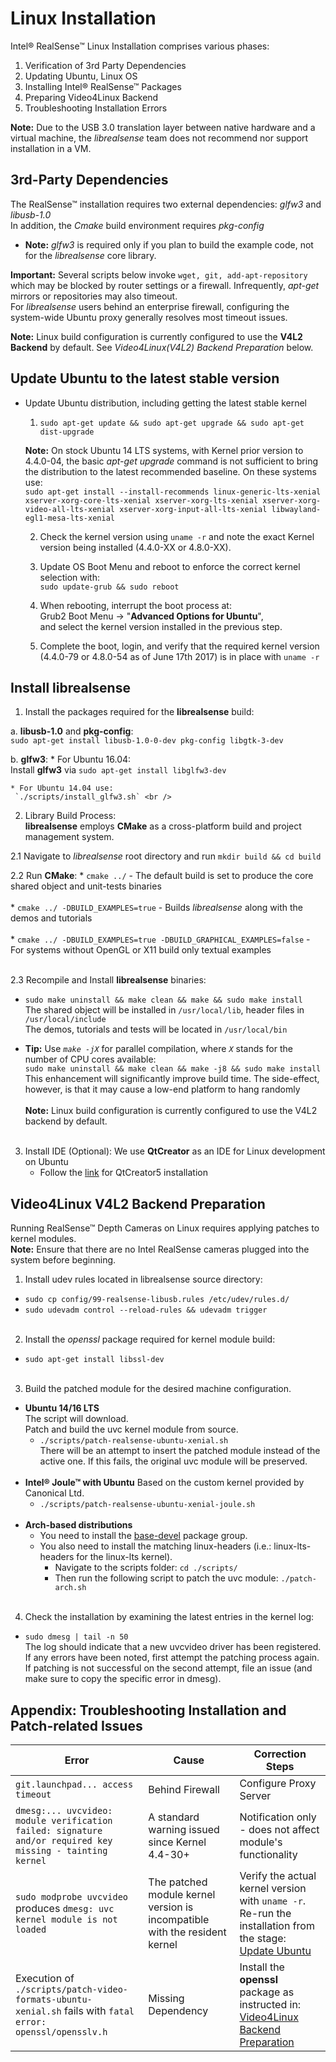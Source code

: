 # Linux Installation

Intel® RealSense™ Linux Installation comprises various phases:
1. Verification of 3rd Party Dependencies  
2. Updating Ubuntu, Linux OS
3. Installing Intel® RealSense™ Packages  
4. Preparing Video4Linux Backend
5. Troubleshooting Installation Errors

**Note:** Due to the USB 3.0 translation layer between native hardware and a virtual machine, the *librealsense* team does not recommend nor support installation in a VM.

## 3rd-Party Dependencies

The RealSense™ installation requires two external dependencies: *glfw3* and *libusb-1.0*   
In addition, the *Cmake* build environment requires *pkg-config*
* **Note:** *glfw3* is required only if you plan to build the example code, not for the *librealsense* core library.

**Important:** Several scripts below invoke `wget, git, add-apt-repository` which may be blocked by router settings or a firewall. Infrequently, *apt-get* mirrors or repositories may also timeout.  
For *librealsense* users behind an enterprise firewall, configuring the system-wide Ubuntu proxy generally resolves most timeout issues.

**Note:** Linux build configuration is currently configured to use the **V4L2 Backend** by default. See *Video4Linux(V4L2) Backend Preparation* below.

## Update Ubuntu to the latest stable version
* Update Ubuntu distribution, including getting the latest stable kernel  
    1. `sudo apt-get update && sudo apt-get upgrade && sudo apt-get dist-upgrade`<br />

    **Note:** On stock Ubuntu 14 LTS systems, with Kernel prior version to 4.4.0-04, the basic *apt-get upgrade* command is not sufficient to bring the distribution to the latest recommended baseline. On these systems use:  
    `sudo apt-get install --install-recommends linux-generic-lts-xenial xserver-xorg-core-lts-xenial xserver-xorg-lts-xenial xserver-xorg-video-all-lts-xenial xserver-xorg-input-all-lts-xenial libwayland-egl1-mesa-lts-xenial `<br />

    2. Check the kernel version using `uname -r` and note the exact Kernel version being installed (4.4.0-XX or 4.8.0-XX).<br />

    3. Update OS Boot Menu and reboot to enforce the correct kernel selection with:  
     `sudo update-grub && sudo reboot`<br />

    4. When rebooting, interrupt the boot process at:  
     Grub2 Boot Menu -> "**Advanced Options for Ubuntu**",  
      and select the kernel version installed in the previous step.<br />

    5. Complete the boot, login, and verify that the required kernel version (4.4.0-79 or 4.8.0-54 as of June 17th 2017) is in place with `uname -r`

## Install librealsense
1. Install the packages required for the **librealsense** build:  

  a. **libusb-1.0** and **pkg-config**:  
   `sudo apt-get install libusb-1.0-0-dev pkg-config libgtk-3-dev`

  b. **glfw3**:
    * For Ubuntu 16.04:   
    Install **glfw3** via `sudo apt-get install libglfw3-dev`  

    * For Ubuntu 14.04 use:  
     `./scripts/install_glfw3.sh` <br />      
2. Library Build Process:<br />
  **librealsense** employs **CMake** as a cross-platform build and project management system.  

  2.1 Navigate to *librealsense* root directory and run `mkdir build && cd build`<br />  

  2.2 Run **CMake**:
    * `cmake ../` - The default build is set to produce the core shared object and unit-tests binaries<br /><br />
    * `cmake ../ -DBUILD_EXAMPLES=true` - Builds *librealsense* along with the demos and tutorials<br /><br />
    * `cmake ../ -DBUILD_EXAMPLES=true -DBUILD_GRAPHICAL_EXAMPLES=false` - For systems without OpenGL or X11 build only textual examples <br /> <br />  

   2.3 Recompile and Install **librealsense** binaries:<br />
  * `sudo make uninstall && make clean && make && sudo make install`<br />
  The shared object will be installed in `/usr/local/lib`, header files in `/usr/local/include`<br />
  The demos, tutorials and tests will be located in `/usr/local/bin`<br />   

  *  **Tip:** Use *`make -jX`* for parallel compilation, where *`X`* stands for the number of CPU cores available:<br />  `sudo make uninstall && make clean && make -j8 && sudo make install`<br />
  This enhancement will significantly improve build time. The side-effect, however, is that it may cause a low-end platform to hang randomly<br />  
  **Note:** Linux build configuration is currently configured to use the V4L2 backend by default.
  <br /> <br />      

3. Install IDE (Optional):
    We use **QtCreator** as an IDE for Linux development on Ubuntu    
    * Follow the  [link](https://wiki.qt.io/Install_Qt_5_on_Ubuntu) for QtCreator5 installation

## Video4Linux V4L2 Backend Preparation
Running RealSense™ Depth Cameras on Linux requires applying patches to kernel modules.<br />
**Note:** Ensure that there are no Intel RealSense cameras plugged into the system before beginning.<br />
1. Install udev rules located in librealsense source directory:<br />
  * `sudo cp config/99-realsense-libusb.rules /etc/udev/rules.d/`<br />
  * `sudo udevadm control --reload-rules && udevadm trigger`<br /><br />

2. Install the *openssl* package required for kernel module build:<br />
  * `sudo apt-get install libssl-dev`<br /><br />

3. Build the patched module for the desired machine configuration.<br />
  * **Ubuntu 14/16 LTS**  
    The script will download.  
    Patch and build the uvc kernel module from source.
    * `./scripts/patch-realsense-ubuntu-xenial.sh`<br />
    There will be an attempt to insert the patched module instead of the active one. If this fails, the original uvc module will be preserved.<br /><br />
  * **Intel® Joule™ with Ubuntu**
    Based on the custom kernel provided by Canonical Ltd.
      * `./scripts/patch-realsense-ubuntu-xenial-joule.sh`<br /><br />
  * **Arch-based distributions**
    * You need to install the [base-devel](https://www.archlinux.org/groups/x86_64/base-devel/) package group.
    * You also need to install the matching linux-headers (i.e.: linux-lts-headers for the linux-lts kernel).<br />
      * Navigate to the scripts folder: `cd ./scripts/`<br />
      * Then run the following script to patch the uvc module: `./patch-arch.sh`<br /><br />

4. Check the installation by examining the latest entries in the kernel log:
  * `sudo dmesg | tail -n 50`<br />
  The log should indicate that a new uvcvideo driver has been registered. If any errors have been noted, first attempt the patching process again. If patching is not successful on the second attempt, file an issue (and make sure to copy the specific error in dmesg).

## Appendix: Troubleshooting Installation and Patch-related Issues

Error    |      Cause   | Correction Steps |
-------- | ------------ | ---------------- |
`git.launchpad... access timeout` | Behind Firewall | Configure Proxy Server |
`dmesg:... uvcvideo: module verification failed: signature and/or required key missing - tainting kernel` | A standard warning issued since Kernel 4.4-30+ | Notification only - does not affect module's functionality |
`sudo modprobe uvcvideo` produces `dmesg: uvc kernel module is not loaded` | The patched module kernel version is incompatible with the resident kernel | Verify the actual kernel version with `uname -r`.<br />Re-run the installation from the stage: [Update Ubuntu](#update-ubuntu-to-the-latest-stable-version)|
Execution of `./scripts/patch-video-formats-ubuntu-xenial.sh`  fails with `fatal error: openssl/opensslv.h` | Missing Dependency | Install the **openssl** package as instructed in: [Video4Linux Backend Preparation](#video4linux-v4l2-backend-preparation) |
